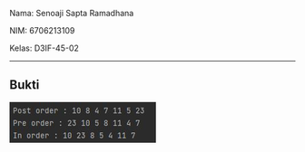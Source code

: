 Nama: Senoaji Sapta Ramadhana

NIM: 6706213109

Kelas: D3IF-45-02

---

## Bukti
![](images/result.jpg)